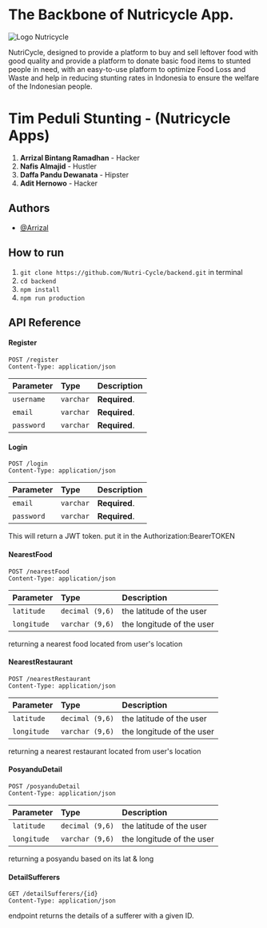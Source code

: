 # The Backbone of Nutricycle App.

![Logo Nutricycle](https://lh3.googleusercontent.com/drive-viewer/AEYmBYQL-NXfdIN88d8iv_kZ0iEj6YJOcXUfEDtF2A7UH1k3o7B6IX26G3QBt2uzdvHZBXIAqMlpAAoL23JVRTQRymrRZPO0CQ=w1920-h945)

NutriCycle, designed to provide a platform to buy and sell leftover food with good quality and provide a platform to donate basic food items to stunted people in need, with an easy-to-use platform to optimize Food Loss and Waste and help in reducing stunting rates in Indonesia to ensure the welfare of the Indonesian people.

# Tim Peduli Stunting - (Nutricycle Apps)

1. **Arrizal Bintang Ramadhan** - Hacker
2. **Nafis Almajid** - Hustler
3. **Daffa Pandu Dewanata** - Hipster
4. **Adit Hernowo** - Hacker

## Authors

- [@Arrizal](https://www.github.com/ArrizalBintangR)

## How to run
1. `git clone https://github.com/Nutri-Cycle/backend.git` in terminal
2. `cd backend`
3. `npm install`
4. `npm run production`

## API Reference

#### Register

```http
POST /register
Content-Type: application/json
```


| Parameter | Type     | Description                |
| :-------- | :------- | :------------------------- |
| `username` | `varchar` | **Required**. |
| `email` | `varchar` | **Required**. |
| `password` | `varchar` | **Required**. |

#### Login

```http
POST /login
Content-Type: application/json
```

| Parameter | Type     | Description                       |
| :-------- | :------- | :-------------------------------- |
| `email` | `varchar` | **Required**. |
| `password` | `varchar` | **Required**. |

This will return a JWT token. put it in the Authorization:BearerTOKEN

#### NearestFood

```http
POST /nearestFood
Content-Type: application/json
```

| Parameter | Type     | Description                       |
| :-------- | :------- | :-------------------------------- |
| `latitude` | `decimal (9,6)` | the latitude of the user |
| `longitude` | `varchar (9,6)` | the longitude of the user |

returning a nearest food located from user's location

#### NearestRestaurant

```http
POST /nearestRestaurant
Content-Type: application/json
```

| Parameter | Type     | Description                       |
| :-------- | :------- | :-------------------------------- |
| `latitude` | `decimal (9,6)` | the latitude of the user |
| `longitude` | `varchar (9,6)` | the longitude of the user |

returning a nearest restaurant located from user's location

#### PosyanduDetail

```http
POST /posyanduDetail
Content-Type: application/json
```

| Parameter | Type     | Description                       |
| :-------- | :------- | :-------------------------------- |
| `latitude` | `decimal (9,6)` | the latitude of the user |
| `longitude` | `varchar (9,6)` | the longitude of the user |

returning a posyandu based on its lat & long

#### DetailSufferers

```http
GET /detailSufferers/{id}
Content-Type: application/json
```

endpoint returns the details of a sufferer with a given ID.




